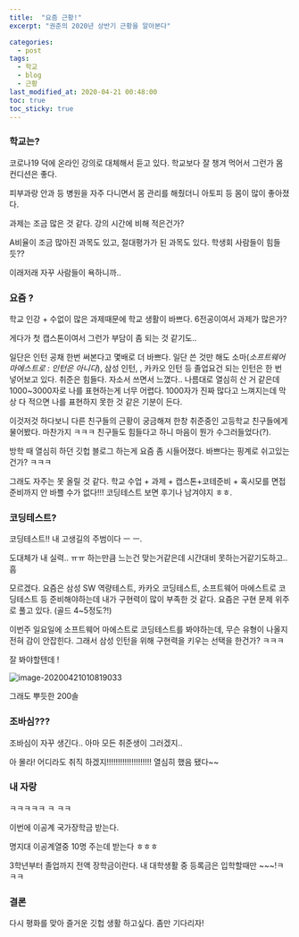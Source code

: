 ```yaml
---
title:  "요즘 근황!"
excerpt: "권준의 2020년 상반기 근황을 알아본다"

categories:
  - post
tags:
  - 학교
  - blog
  - 근황
last_modified_at: 2020-04-21 00:48:00
toc: true
toc_sticky: true
---
```


### 학교는?

코로나19 덕에 온라인 강의로 대체해서 듣고 있다. 학교보다 잘 챙겨 먹어서 그런가 몸 컨디션은 좋다.

피부과랑 안과 등 병원을 자주 다니면서 몸 관리를 해줬더니 아토피 등 몸이 많이 좋아졌다.

과제는 조금 많은 것 같다. 강의 시간에 비해 적은건가? 

A비율이 조금 많아진 과목도 있고, 절대평가가 된 과목도 있다. 학생회 사람들이 힘들듯??

이래저래 자꾸 사람들이 욕하니까..

### 요즘 ?

학교 인강 + 수없이 많은 과제때문에 학교 생활이 바쁘다. 6전공이여서 과제가 많은가?

게다가 첫 캡스톤이여서 그런가 부담이 좀 되는 것 같기도..

일단은 인턴 공채 한번 써본다고 몇배로 더 바쁘다. 일단 쓴 것만 해도 소마(_소프트웨어 마에스트로 : 인턴은 아니다_), 삼성 인턴, , 카카오 인턴 등 졸업요건 되는 인턴은 한 번 넣어보고 있다. 취준은 힘들다. 자소서 쓰면서 느꼈다.. 나름대로 열심히 산 거 같은데 1000~3000자로 나를 표현하는게 너무 어렵다. 1000자가 진짜 많다고 느껴지는데 막상 다 적으면 나를 표현하지 못한 것 같은 기분이 든다.  

이것저것 하다보니 다른 친구들의 근황이 궁금해져 한창 취준중인 고등학교 친구들에게 물어봤다. 마찬가지 ㅋㅋㅋ 친구들도 힘들다고 하니 마음이 뭔가 수그러들었다(?). 

방학 때 열심히 하던 깃헙 블로그 하는게 요즘 좀 시들어졌다. 바쁘다는 핑계로 쉬고있는건가? ㅋㅋㅋ

그래도 자주는 못 올릴 것 같다. 학교 수업 + 과제 + 캡스톤+코테준비 + 혹시모를 면접 준비까지 안 바쁠 수가 없다!!! 코딩테스트 보면 후기나 남겨야지 ㅎㅎ.

### 코딩테스트?

코딩테스트!! 내 고생길의 주범이다 ㅡ ㅡ.

도대체가 내 실력.. ㅠㅠ 하는만큼 느는건 맞는거같은데 시간대비 못하는거같기도하고..흠

모르겠다. 요즘은 삼성 SW 역량테스트, 카카오 코딩테스트, 소프트웨어 마에스트로 코딩테스트 등 준비해야하는데 내가 구현력이 많이 부족한 것 같다. 요즘은 구현 문제 위주로 풀고 있다. (골드 4~5정도?!) 

이번주 일요일에 소프트웨어 마에스트로 코딩테스트를 봐야하는데, 무슨 유형이 나올지 전혀 감이 안잡힌다. 그래서 삼성 인턴을 위해 구현력을 키우는 선택을 한건가? ㅋㅋㅋ 

잘 봐야할텐데 !

![image-20200421010819033](C:\Users\dydqj\AppData\Roaming\Typora\typora-user-images\image-20200421010819033.png)

그래도 뿌듯한 200솔

### 조바심???

조바심이 자꾸 생긴다.. 아마 모든 취준생이 그러겠지.. 

아 몰라! 어디라도 취직 하겠지!!!!!!!!!!!!!!!!!!!! 열심히 했음 됐다~~

### 내 자랑

ㅋㅋㅋㅋㅋ ㅋ ㅋㅋ 

이번에 이공계 국가장학금 받는다.

명지대 이공계열중 10명 주는데 받는다 ㅎㅎㅎ

3학년부터 졸업까지 전액 장학금이란다. 내 대학생활 중 등록금은 입학할때만 ~~~!ㅋㅋㅋ

### 결론

다시 평화를 맞아 즐거운 깃헙 생활 하고싶다. 좀만 기다리자!

